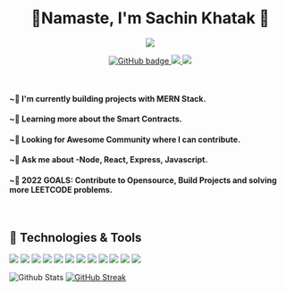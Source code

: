 <div align="center">
  <h1>🙏Namaste, I'm Sachin Khatak 🙇</h1>
</div>

<p align="center">
  <a href="#">
    <img src="https://readme-typing-svg.herokuapp.com?lines=I+am+Full+Stack+Web+2.0+developer;Currently+Learning+Web+3.0">
  </a>
  </p>
  
<p align="center">
<a href="https://twitter/khataksachin00">
  <img src="https://img.shields.io/twitter/follow/khataksachin00?color=1&logo=Twitter&style=for-the-badge" alt="GitHub badge"/>
</a>
  <a href="https://www.linkedin.com/in/khataksachin00/">
    <img src="https://img.shields.io/twitter/url?color=1&label=Linkedin&logo=Linkedin&logoColor=pink&style=for-the-badge&url=https%3A%2F%2Fwww.linkedin.com%2Fin%2Fkhataksachin00%2F">
  </a>
<a href="https://www.instagram.com/khataksachin00/">
  <img src="https://img.shields.io/twitter/url?color=Blue&label=Instagram&logo=Instagram&style=for-the-badge&url=https%3A%2F%2Fwww.instagram.com%2Fkhataksachin00%2F">
  </a>
</p>
<br>
<h4>~🔭 I'm currently building projects with MERN Stack.</h4>

<h4>~🌱 Learning more about the Smart Contracts.</h4>

<h4>~👯 Looking for Awesome Community where I can contribute.</h4>

<h4>~💬 Ask me about -Node, React, Express, Javascript.</h4>

<h4>~🥅 2022 GOALS: Contribute to Opensource, Build Projects and solving more LEETCODE problems.</h4>
<br>
<h2>🔧 Technologies & Tools</h2>


![](https://img.shields.io/badge/OS-Windows-informational?style=flat&logo=windows&logoColor=white&color=2bbc8a)
![](https://img.shields.io/badge/Editor-VSCode-informational?style=flat&logo=visual-studio-code&logoColor=white&color=2bbc8a)
![](https://img.shields.io/badge/Language-HTML-informational?style=flat&logo=HTML5&logoColor=white&color=2bbc8a)
![](https://img.shields.io/badge/Language-CSS-informational?style=flat&logo=CSS3&logoColor=white&color=2bbc8a)
![](https://img.shields.io/badge/Tools-Tailwind-informational?style=flat&logo=Tailwind-CSS&logoColor=white&color=2bbc8a)
![](https://img.shields.io/badge/Code-JavaScript-informational?style=flat&logo=javascript&logoColor=white&color=2bbc8a)
![](https://img.shields.io/badge/Code-ReactJs-informational?style=flat&logo=React&logoColor=white&color=2bbc8a)
![](https://img.shields.io/badge/Code-ExpressJs-informational?style=flat&logo=Express&logoColor=white&color=2bbc8a)
![](https://img.shields.io/badge/Code-NodeJs-informational?style=flat&logo=Node.js&logoColor=white&color=2bbc8a)
![](https://img.shields.io/badge/Database-MonogoDB-informational?style=flat&logo=mongoDB&logoColor=white&color=2bbc8a)
![](https://img.shields.io/badge/Tools-MySQL-informational?style=flat&logo=MySQL&logoColor=white&color=2bbc8a)
![](https://img.shields.io/badge/VCS-Git-informational?style=flat&logo=git&logoColor=white&color=2bbc8a)

![Github Stats](https://github-readme-stats.vercel.app/api?username=khataksachin00&count_private=true&show_icons=true&include_all_commits=true) [![GitHub Streak](https://github-readme-streak-stats.herokuapp.com/?user=khataksachin00)](https://git.io/streak-stats)

<!--
**khataksachin00/khataksachin00** is a ✨ _special_ ✨ repository because its `README.md` (this file) appears on your GitHub profile.

Here are some ideas to get you started:

- 🔭 I’m currently working on ...
- 🌱 I’m currently learning ...
- 👯 I’m looking to collaborate on ...
- 🤔 I’m looking for help with ...
- 💬 Ask me about ...
- 📫 How to reach me: ...
- 😄 Pronouns: ...
- ⚡ Fun fact: ...
🔭 I’m currently building products✨
🌱 Learning everything i can
👯 Looking for Remote Job
💬 Ask me about - Node, React and Javascript
🥅 2022 GOALS : Contribute to Opensource, Build projects
-->
